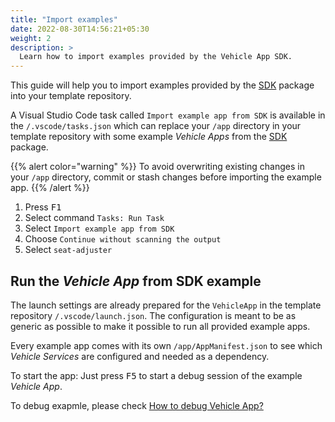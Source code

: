 ```yaml
---
title: "Import examples"
date: 2022-08-30T14:56:21+05:30
weight: 2
description: >
  Learn how to import examples provided by the Vehicle App SDK.
---
```


This guide will help you to import examples provided by the [SDK](https://github.com/eclipse-velocitas/vehicle-app-python-sdk/tree/main/examples/seat-adjuster) package into your template repository.

A Visual Studio Code task called `Import example app from SDK` is available in the `/.vscode/tasks.json` which can replace your `/app` directory in your template repository with some example _Vehicle Apps_ from the [SDK](https://github.com/eclipse-velocitas/vehicle-app-python-sdk/tree/main/examples) package.

{{% alert color="warning" %}}
To avoid overwriting existing changes in your `/app` directory, commit or stash changes before importing the example app.
{{% /alert %}}

1. Press <kbd>F1</kbd>
2. Select command `Tasks: Run Task`
3. Select `Import example app from SDK`
4. Choose `Continue without scanning the output`
5. Select `seat-adjuster`

## Run the _Vehicle App_ from SDK example

The launch settings are already prepared for the `VehicleApp` in the template repository `/.vscode/launch.json`. The configuration is meant to be as generic as possible to make it possible to run all provided example apps.

Every example app comes with its own `/app/AppManifest.json` to see which _Vehicle Services_ are configured and needed as a dependency.

To start the app:
Just press <kbd>F5</kbd> to start a debug session of the example _Vehicle App_.

To debug exapmle, please check [How to debug Vehicle App?](/docs/tutorials/quickstart#how-to-debug-_vehicle-app_)

